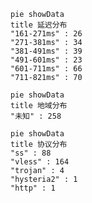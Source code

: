 
```mermaid
pie showData
title 延迟分布
"161-271ms" : 26
"271-381ms" : 34
"381-491ms" : 39
"491-601ms" : 23
"601-711ms" : 66
"711-821ms" : 70
```
```mermaid
pie showData
title 地域分布
"未知" : 258
```
```mermaid
pie showData
title 协议分布
"ss" : 88
"vless" : 164
"trojan" : 4
"hysteria2" : 1
"http" : 1
```